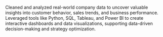 Cleaned and analyzed real-world company data to uncover valuable insights into customer behavior, sales trends, and business performance. Leveraged tools like Python, SQL, Tableau, and Power BI to create interactive dashboards and data visualizations, supporting data-driven decision-making and strategy optimization.
